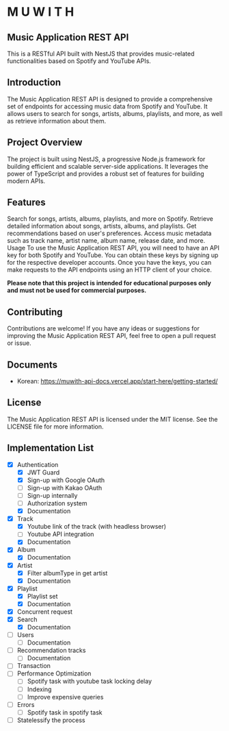 # M U W I T H
## Music Application REST API
This is a RESTful API built with NestJS that provides music-related functionalities based on Spotify and YouTube APIs.

## Introduction
The Music Application REST API is designed to provide a comprehensive set of endpoints for accessing music data from Spotify and YouTube. It allows users to search for songs, artists, albums, playlists, and more, as well as retrieve information about them.

## Project Overview
The project is built using NestJS, a progressive Node.js framework for building efficient and scalable server-side applications. It leverages the power of TypeScript and provides a robust set of features for building modern APIs.

## Features
Search for songs, artists, albums, playlists, and more on Spotify.
Retrieve detailed information about songs, artists, albums, and playlists.
Get recommendations based on user's preferences.
Access music metadata such as track name, artist name, album name, release date, and more.
Usage
To use the Music Application REST API, you will need to have an API key for both Spotify and YouTube. You can obtain these keys by signing up for the respective developer accounts. Once you have the keys, you can make requests to the API endpoints using an HTTP client of your choice.

**Please note that this project is intended for educational purposes only and must not be used for commercial purposes.**

## Contributing
Contributions are welcome! If you have any ideas or suggestions for improving the Music Application REST API, feel free to open a pull request or issue.

## Documents
- Korean: https://muwith-api-docs.vercel.app/start-here/getting-started/

## License
The Music Application REST API is licensed under the MIT license. See the LICENSE file for more information.

## Implementation List
- [x] Authentication
  - [x] JWT Guard
  - [x] Sign-up with Google OAuth
  - [ ] Sign-up with Kakao OAuth
  - [ ] Sign-up internally
  - [ ] Authorization system
  - [x] Documentation
- [x] Track
  - [x] Youtube link of the track (with headless browser)
  - [ ] Youtube API integration
  - [x] Documentation
- [x] Album
  - [x] Documentation
- [x] Artist
  - [x] Filter albumType in get artist
  - [x] Documentation
- [x] Playlist
  - [x] Playlist set
  - [x] Documentation
- [x] Concurrent request
- [x] Search
  - [x] Documentation
- [ ] Users
  - [ ] Documentation
- [ ] Recommendation tracks
  - [ ] Documentation
- [ ] Transaction
- [ ] Performance Optimization
  - [ ] Spotify task with youtube task locking delay
  - [ ] Indexing
  - [ ] Improve expensive queries
- [ ] Errors
  - [ ] Spotify task in spotify task
- [ ] Statelessify the process
